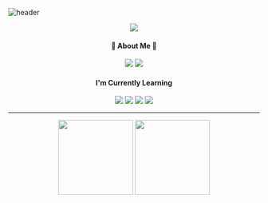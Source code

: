 ![header](https://capsule-render.vercel.app/api?&&type=waving&&color=82A284&&height=250&section=header&text=HI!%20I'm%20Seung-yeon&fontSize=60&animation=fadeIn&fontColor=F7F5F2&fontAlignY=40)

<div align="center">
  <div>
    <a href="https://hits.seeyoufarm.com"><img src="https://hits.seeyoufarm.com/api/count/incr/badge.svg?url=https%3A%2F%2Fgithub.com%2Fsypear%2Fhit-counter&count_bg=%2394B49F&title_bg=%235E5E5E&icon=github.svg&icon_color=%23E7E7E7&title=hits&edge_flat=false"/></a>
  </div>
   
  <div>
    <h4>💚 About Me 💚</h4>
    <a href="https://velog.io/@sypear"><img src="https://img.shields.io/badge/Velog-20C997?style=flat-square&logo=Velog&logoColor=white"/></a>
    <a href="mailto:bsyeon015@gmail.com"><img src="https://img.shields.io/badge/Gmail-ea4536?style=flat-square&logo=Gmail&logoColor=white"/></a>
   </div>
   
   <div>
    <h4>I'm Currently Learning</h4>
    <img src="https://img.shields.io/badge/HTML5-E34F26?style=flat-square&logo=HTML5&logoColor=white"/>
    <img src="https://img.shields.io/badge/CSS3-1572B6?style=flat-square&logo=CSS3&logoColor=white"/>
    <img src="https://img.shields.io/badge/Javascript-de9d27?style=flat-square&logo=Javascript&logoColor=white"/>
    <img src="https://img.shields.io/badge/React-17b6e7?style=flat-square&logo=React&logoColor=white"/>
  </div>
</div>

---

<div align="center">
    <img src="https://github-readme-stats.vercel.app/api/top-langs/?username=sypear&layout=compact&theme=swift" height="150"/>
    <img src="https://github-readme-stats.vercel.app/api?username=sypear&show_icons=true&theme=swift" height="150"/>
</div>
